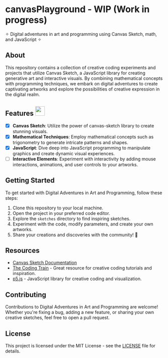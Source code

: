 # canvasPlayground - WIP (Work in progress)
✧ Digital adventures in art and programming using Canvas Sketch, math, and JavaScript ✧

## About 

This repository contains a collection of creative coding experiments and projects that utilize Canvas Sketch, a JavaScript library for creating generative art and interactive visuals. By combining mathematical concepts with programming techniques, we embark on digital adventures to create captivating artworks and explore the possibilities of creative expression in the digital realm.

## Features <img src="https://media0.giphy.com/media/pylpD8AoQCf3CQ1oO2/giphy.gif" width=30 height=30>

- [x]  **Canvas Sketch**: Utilize the power of canvas-sketch library to create stunning visuals.
- [x] **Mathematical Techniques**: Employ mathematical concepts such as trigonometry to generate intricate patterns and shapes.
- [x] **JavaScript**: Dive deep into JavaScript programming to manipulate graphics and create dynamic visual experiences.
- [ ] **Interactive Elements**: Experiment with interactivity by adding mouse interactions, animations, and user controls to your artworks.

## Getting Started

To get started with Digital Adventures in Art and Programming, follow these steps:

1. Clone this repository to your local machine.
2. Open the project in your preferred code editor.
3. Explore the `sketches` directory to find inspiring sketches.
4. Experiment with the code, modify parameters, and create your own artworks.
5. Share your creations and discoveries with the community! 🔭

## Resources

- [Canvas Sketch Documentation](https://canvas-sketch.io/docs/)
- [The Coding Train](https://thecodingtrain.com/) - Great resource for creative coding tutorials and inspiration.
- [p5.js](https://p5js.org/) - JavaScript library for creative coding and visualization.

## Contributing

Contributions to Digital Adventures in Art and Programming are welcome! Whether you're fixing a bug, adding a new feature, or sharing your own creative sketches, feel free to open a pull request.

## License

This project is licensed under the MIT License - see the [LICENSE](LICENSE) file for details.


